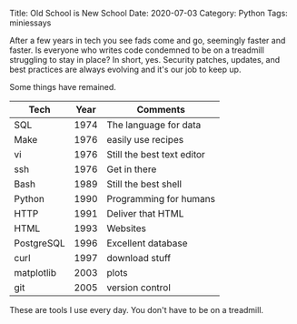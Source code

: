 Title: Old School is New School
Date: 2020-07-03
Category: Python
Tags: miniessays



After a few years in tech you see fads come and go, seemingly faster and faster. 
Is everyone who writes code condemned to be on a treadmill struggling to stay in place?
In short, yes. 
Security patches, updates, and best practices are always evolving and it's our job to keep up.

Some things have remained.


| Tech    | Year | Comments |
|---------|------|----------|
| SQL     | 1974 | The language for data  |
| Make    | 1976 | easily use recipes |
| vi      | 1976    | Still the best text editor |
| ssh     | 1976    | Get in there      |
| Bash    | 1989    | Still the best shell |
| Python  | 1990 | Programming for humans |
| HTTP    | 1991    | Deliver that HTML   |
| HTML    | 1993    | Websites |
| PostgreSQL | 1996  | Excellent database |
| curl    | 1997 | download stuff |
| matplotlib | 2003 | plots |
| git     | 2005 | version control |

These are tools I use every day. 
You don't have to be on a treadmill.